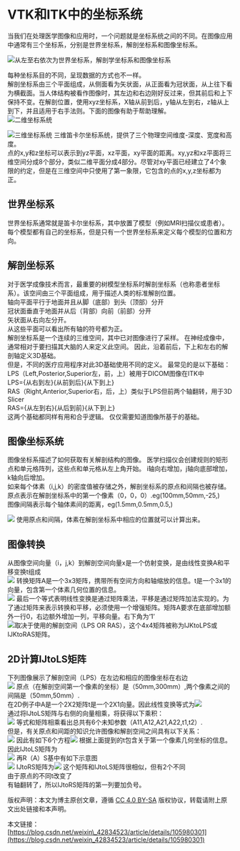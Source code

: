 # VTK和ITK中的坐标系统
当我们在处理医学图像和应用时，一个问题就是坐标系统之间的不同。在图像应用中通常有三个坐标系，分别是世界坐标系，解剖坐标系和图像坐标系。

![从左至右依次为世界坐标系，解剖学坐标系和图像坐标系](vx_images/355110915233987.png)

每种坐标系目的不同，呈现数据的方式也不一样。  
解剖坐标系由三个平面组成，从侧面看为矢状面，从正面看为冠状面，从上往下看为横截面。当人体结构被看作图像时，其左边和右边刚好反过来，但其前后和上下保持不变。在解剖位置，使用xyz坐标系，X轴从前到后，y轴从左到右，z轴从上到下，并且适用于右手法则。下面的图像有助于帮助理解。  
![二维坐标系统](vx_images/256455914249831.png)

![三维坐标系统](vx_images/558005914244939.png)
三维笛卡尔坐标系统，提供了三个物理空间维度-深度、宽度和高度。  
点的x,y和z坐标可以表示到yz平面，xz平面，xy平面的距离。xy,yz和xz平面将三维空间分成8个部分，类似二维平面分成4部分。尽管对xy平面已经建立了4个象限的约定，但是在三维空间中只使用了第一象限，它包含的点的x,y,z坐标都为正。  

## 世界坐标系

世界坐标系通常就是笛卡尔坐标系，其中放置了模型（例如MRI扫描仪或患者）。每个模型都有自己的坐标系，但是只有一个世界坐标系来定义每个模型的位置和方向。

## 解剖坐标系

对于医学成像技术而言，最重要的树模型坐标系时解剖坐标系（也称患者坐标系）。该空间由三个平面组成，用于描述人类的标准解剖位置。  
轴向平面平行于地面并且从脚（底部）到头（顶部）分开  
冠状面垂直于地面并从后（背部）向前（前部）分开  
矢状面从右向左分开。  
从这些平面可以看出所有轴的符号都为正。  
解剖坐标系是一个连续的三维空间，其中已对图像进行了采样。 在神经成像中，通常相对于要扫描其大脑的人来定义此空间。 因此，沿着前后，下上和左右的解剖轴定义3D基础。  
但是，不同的医疗应用程序对此3D基础使用不同的定义。 最常见的是以下基础：  
LPS（Left,Posterior,Superior左，前，上）被用于DICOM图像在ITK中  
LPS={从右到左}{从前到后}{从下到上}  
RAS（Right,Anterior,Superior右，后，上）类似于LPS但前两个轴翻转，用于3D Slicer  
RAS={从左到右}{从后到前}{从下到上}  
这两个基础都同样有用和合乎逻辑。 仅仅需要知道图像所基于的基础。

## 图像坐标系统

图像坐标系描述了如何获取有关解剖结构的图像。 医学扫描仪会创建规则的矩形点和单元格阵列，这些点和单元格从左上角开始。 i轴向右增加，j轴向底部增加，k轴向后增加。  
如来每个体素（i,j,k）的密度值被存储之外，解剖坐标系的原点和间隔也被存储。  
原点表示在解剖坐标系中的第一个像素（0，0，0）.eg(100mm,50mm,-25,)  
图像间隔表示每个轴体素间的距离，eg(1.5mm,0.5mm,0.5,)

![](vx_images/2200115252450.png)
使用原点和间隔，体素在解剖坐标系中相应的位置就可以计算出来。

## 图像转换

从图像空间向量（i，j,k）到解剖空间向量x是一个仿射变换，是由线性变换A和平移变换t组成  
![](vx_images/313800115251461.png)
转换矩阵A是一个3x3矩阵，携带所有空间方向和轴缩放的信息。t是一个3x1的向量，包含第一个体素几何位置的信息。  
![](vx_images/495850115238801.png)
最后一个等式表明线性变换是通过矩阵乘法，平移是通过矩阵加法实现的。为了通过矩阵来表示转换和平移，必须使用一个增强矩阵。矩阵A要求在底部增加额外一行0，右边额外增加一列，平移向量。右下角为‘1’  
![](vx_images/68450215225792.png)取决于使用的解剖空间（LPS OR RAS），这个4x4矩阵被称为IJKtoLPS或IJKtoRAS矩阵。

## 2D计算IJtoLS矩阵

下列图像展示了解剖空间（LPS）在左边和相应的图像坐标在右边  
![](vx_images/274090215236269.png)
原点（在解剖空间第一个像素的坐标）是（50mm,300mm）,两个像素之间的间隔是（50mm,50mm）.  
在2D例子中A是一个2X2矩阵t是一个2X1向量。因此线性变换等式为![](vx_images/499950215228839.png)  
通过将IJtoLS矩阵与右侧的向量相乘，将获得以下乘积：  
![](vx_images/65150315249381.png)
等式和矩阵相乘看出总共有6个未知参数（A11,A12,A21,A22,t1,t2）.  
但是，有关原点和间距的知识允许图像和解剖空间之间具有以下关系：  
![](vx_images/521400315227996.png)
因此有如下6个方程![](vx_images/49000415246675.png)
根据上面提到的t包含关于第一个像素几何坐标的信息。因此IJtoLS矩阵为  
![](vx_images/175290415248772.png)
再R（A）S基中有如下示意图  
![](vx_images/560330415253790.png) 
IJtoRS矩阵为![](vx_images/81940515253885.png)
这个矩阵和IJtoLS矩阵很相似，但有2个不同  
由于原点的不同t改变了  
有轴翻转了，所以IJtoRS矩阵的第一列要加负号。

[](https://creativecommons.org/licenses/by-sa/4.0/)版权声明：本文为博主原创文章，遵循 [CC 4.0 BY-SA](https://creativecommons.org/licenses/by-sa/4.0/) 版权协议，转载请附上原文出处链接和本声明。

本文链接：[https://blog.csdn.net/weixin\_42834523/article/details/105980301](https://blog.csdn.net/weixin_42834523/article/details/105980301)